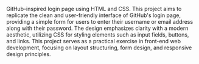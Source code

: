 GitHub-inspired login page using HTML and CSS.
This project aims to replicate the clean and user-friendly interface of GitHub's login page, 
providing a simple form for users to enter their username or email address along with their password.
The design emphasizes clarity with a modern aesthetic, utilizing CSS for styling elements such as input fields, buttons, and links. 
This project serves as a practical exercise in front-end web development, focusing on layout structuring, form design, and responsive design principles.
